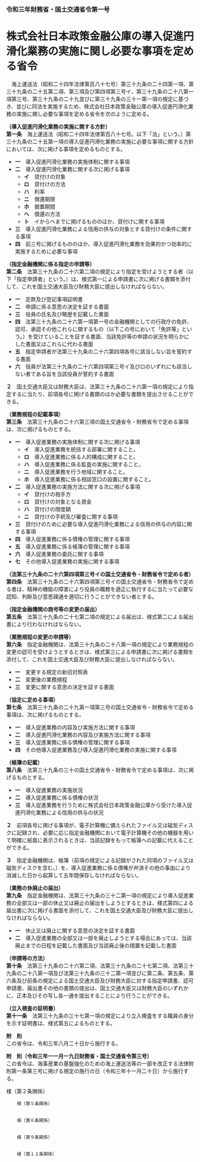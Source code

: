 ### 令和三年財務省・国土交通省令第一号  
# 株式会社日本政策金融公庫の導入促進円滑化業務の実施に関し必要な事項を定める省令  
　海上運送法（昭和二十四年法律第百八十七号）第三十九条の二十四第一項、第三十九条の二十五第二項、第三項及び第四項第三号イ、第三十九条の二十八第一項第三号、第三十九条の二十九並びに第三十九条の三十一第一項の規定に基づき、並びに同法を実施するため、株式会社日本政策金融公庫の導入促進円滑化業務の実施に関し必要な事項を定める省令を次のように定める。  
  
**（導入促進円滑化業務の実施に関する方針）**  
**第一条**　海上運送法（昭和二十四年法律第百八十七号。以下「法」という。）第三十九条の二十五第一項の導入促進円滑化業務の実施に必要な事項に関する方針においては、次に掲げる事項を定めるものとする。  
* **一**　導入促進円滑化業務の実施体制に関する事項  
* **二**　導入促進円滑化業務に関する次に掲げる事項  
	* **イ**　貸付けの対象  
	* **ロ**　貸付けの方法  
	* **ハ**　利率  
	* **ニ**　償還期限  
	* **ホ**　据置期間  
	* **ヘ**　償還の方法  
	* **ト**　イからヘまでに掲げるもののほか、貸付けに関する事項  
* **三**　導入促進円滑化業務による信用の供与の対象とする貸付けの条件に関する事項  
* **四**　前三号に掲げるもののほか、導入促進円滑化業務を効果的かつ効率的に実施するために必要な事項  
  
**（指定金融機関に係る指定の申請等）**  
**第二条**　法第三十九条の二十六第二項の規定により指定を受けようとする者（以下「指定申請者」という。）は、様式第一による申請書に次に掲げる書類を添付して、これを国土交通大臣及び財務大臣に提出しなければならない。  
* **一**　定款及び登記事項証明書  
* **二**　申請に係る意思の決定を証する書面  
* **三**　役員の氏名及び略歴を記載した書面  
* **四**　法第三十九条の二十六第一項第一号の金融機関としての行政庁の免許、認可、承認その他これらに類するもの（以下この号において「免許等」という。）を受けていることを証する書面、当該免許等の申請の状況を明らかにした書面又はこれらに代わる書面  
* **五**　指定申請者が法第三十九条の二十六第四項各号に該当しない旨を誓約する書面  
* **六**　役員が法第三十九条の二十六第四項第三号イ及びロのいずれにも該当しない者である旨を当該役員が誓約する書面  
  
**２**　国土交通大臣又は財務大臣は、法第三十九条の二十六第一項の規定により指定するに当たり、前項各号に掲げる書類のほか必要な書類を提出させることができる。  
  
**（業務規程の記載事項）**  
**第三条**　法第三十九条の二十六第三項の国土交通省令・財務省令で定める事項は、次に掲げるものとする。  
* **一**　導入促進業務の実施体制に関する次に掲げる事項  
	* **イ**　導入促進業務を統括する部署に関すること。  
	* **ロ**　導入促進業務に係る人的構成に関すること。  
	* **ハ**　導入促進業務に係る監査の実施に関すること。  
	* **ニ**　導入促進業務を行う地域に関すること。  
	* **ホ**　導入促進業務に係る相談窓口の設置に関すること。  
* **二**　導入促進業務の実施方法に関する次に掲げる事項  
	* **イ**　貸付けの相手方  
	* **ロ**　貸付けの対象となる資金  
	* **ハ**　貸付けの限度額  
	* **ニ**　貸付けの手続及び審査に関する事項  
* **三**　貸付けのために必要な導入促進円滑化業務による信用の供与の内容に関する事項  
* **四**　導入促進業務に係る債権の管理に関する事項  
* **五**　導入促進業務に係る帳簿の管理に関する事項  
* **六**　導入促進業務の委託に関する事項  
* **七**　その他導入促進業務の実施に関する事項  
  
**（法第三十九条の二十六第四項第三号イの国土交通省令・財務省令で定める者）**  
**第四条**　法第三十九条の二十六第四項第三号イの国土交通省令・財務省令で定める者は、精神の機能の障害により役員の職務を適正に執行するに当たって必要な認知、判断及び意思疎通を適切に行うことができない者とする。  
  
**（指定金融機関の商号等の変更の届出）**  
**第五条**　法第三十九条の二十七第二項の規定による届出は、様式第二による届出書により行わなければならない。  
  
**（業務規程の変更の申請等）**  
**第六条**　指定金融機関は、法第三十九条の二十八第一項の規定により業務規程の変更の認可を受けようとするときは、様式第三による申請書に次に掲げる書類を添付して、これを国土交通大臣及び財務大臣に提出しなければならない。  
* **一**　変更する規定の新旧対照表  
* **二**　変更後の業務規程  
* **三**　変更に関する意思の決定を証する書面  
  
**（協定に定める事項）**  
**第七条**　法第三十九条の二十九第一項第三号の国土交通省令・財務省令で定める事項は、次に掲げるものとする。  
* **一**　導入促進業務の内容及び実施方法に関する事項  
* **二**　導入促進円滑化業務の内容及び実施方法に関する事項  
* **三**　導入促進業務に係る債権の管理に関する事項  
* **四**　その他導入促進業務及び導入促進円滑化業務の実施に関する事項  
  
**（帳簿の記載）**  
**第八条**　法第三十九条の三十の国土交通省令・財務省令で定める事項は、次に掲げるものとする。  
* **一**　導入促進業務の実施状況  
* **二**　導入促進業務に係る債権の状況  
* **三**　導入促進業務を行うために株式会社日本政策金融公庫から受けた導入促進円滑化業務による信用の供与の状況  
  
**２**　前項各号に掲げる事項が、電子計算機に備えられたファイル又は磁気ディスクに記録され、必要に応じ指定金融機関において電子計算機その他の機器を用いて明確に紙面に表示されるときは、当該記録をもって帳簿への記載に代えることができる。  
  
**３**　指定金融機関は、帳簿（前項の規定による記録がされた同項のファイル又は磁気ディスクを含む。）を、導入促進業務に係る債権が弁済その他の事由により消滅した日から起算して五年間保存しなければならない。  
  
**（業務の休廃止の届出）**  
**第九条**　指定金融機関は、法第三十九条の三十二第一項の規定により導入促進業務の全部又は一部の休止又は廃止の届出をしようとするときは、様式第四による届出書に次に掲げる書面を添付して、これを国土交通大臣及び財務大臣に提出しなければならない。  
* **一**　休止又は廃止に関する意思の決定を証する書面  
* **二**　導入促進業務の全部又は一部を廃止しようとする場合にあっては、当該廃止までの日程を記載した書面及び当該廃止後の措置を記載した書面  
  
**（申請等の方法）**  
**第十条**　法第三十九条の二十六第二項、法第三十九条の二十七第二項、法第三十九条の二十八第一項及び法第三十九条の三十二第一項並びに第二条、第五条、第六条及び前条の規定による国土交通大臣及び財務大臣に対する指定申請書、認可申請書、届出書その他の書類の提出は、国土交通大臣又は財務大臣のいずれかに、正本及びその写し各一通を提出することにより行うことができる。  
  
**（立入検査の証明書）**  
**第十一条**　法第三十九条の三十七第一項の規定により立入検査をする職員の身分を示す証明書は、様式第五によるものとする。  
  
**附　則**  
この省令は、令和三年八月二十日から施行する。  
  
**附　則（令和三年一一月一九日財務省・国土交通省令第三号）**  
この省令は、海事産業の基盤強化のための海上運送法等の一部を改正する法律附則第一条第三号に掲げる規定の施行の日（令和三年十一月二十日）から施行する。  
  
様（第２条関係）  

          
        様（第５条関係）  

          
        様（第６条関係）  

          
        様（第９条関係）  

          
        様（第１１条関係）  

          
        
